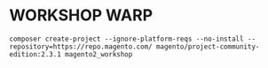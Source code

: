 # WORKSHOP WARP


```composer create-project --ignore-platform-reqs --no-install --repository=https://repo.magento.com/ magento/project-community-edition:2.3.1 magento2_workshop```


